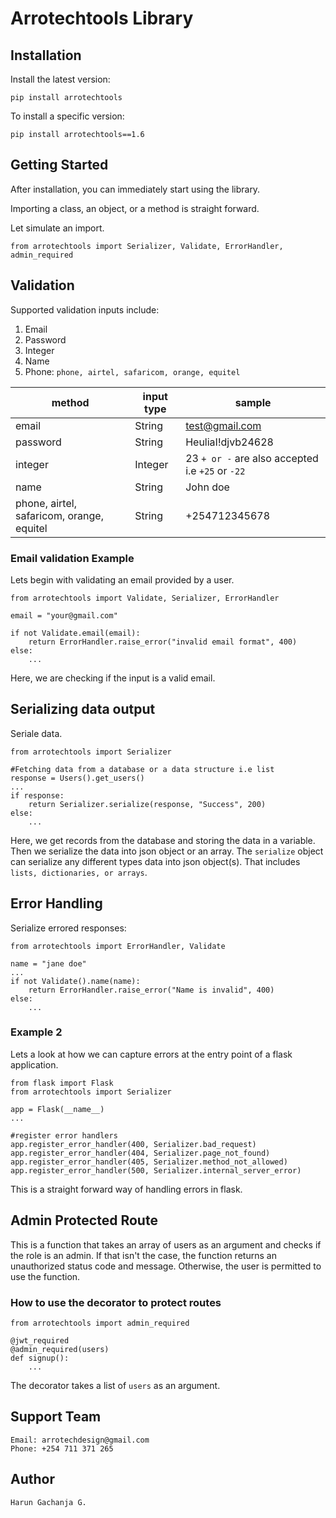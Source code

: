 # Arrotechtools Library

## Installation

Install the latest version:

    pip install arrotechtools

To install a specific version:

    pip install arrotechtools==1.6

## Getting Started

After installation, you can immediately start using the library.

Importing a class, an object, or a method is straight forward.

Let simulate an import.

    from arrotechtools import Serializer, Validate, ErrorHandler, admin_required

## Validation

Supported validation inputs include:

1. Email
2. Password
3. Integer
4. Name
5. Phone:   `phone, airtel, safaricom, orange, equitel`

| method        | input type | sample |
| --------------|-----------|----------|
| email         | String    | test@gmail.com |
| password      | String    | HeuliaI!djvb24628 |
| integer       | Integer   | 23 `+ or -` are also accepted i.e `+25` or `-22` |
| name          | String    | John doe |
| phone, airtel, safaricom, orange, equitel | String | +254712345678 |

### Email validation Example

Lets begin with validating an email provided by a user.

    from arrotechtools import Validate, Serializer, ErrorHandler

    email = "your@gmail.com"

    if not Validate.email(email):
        return ErrorHandler.raise_error("invalid email format", 400)
    else:
        ...

Here, we are checking if the input is a valid email.

## Serializing data output

Seriale data.

    from arrotechtools import Serializer

    #Fetching data from a database or a data structure i.e list
    response = Users().get_users()
    ...
    if response:
        return Serializer.serialize(response, "Success", 200)
    else:
        ...

Here, we get records from the database and storing the data in a variable. Then we serialize the data into json object or an array.
The `serialize` object can serialize any different types data into json object(s). That includes `lists, dictionaries, or arrays`.

## Error Handling

Serialize errored responses:

    from arrotechtools import ErrorHandler, Validate

    name = "jane doe"
    ...
    if not Validate().name(name):
        return ErrorHandler.raise_error("Name is invalid", 400)
    else:
        ...

### Example 2

Lets a look at how we can capture errors at the entry point of a flask application.

    from flask import Flask
    from arrotechtools import Serializer

    app = Flask(__name__)
    ...

    #register error handlers
    app.register_error_handler(400, Serializer.bad_request)
    app.register_error_handler(404, Serializer.page_not_found)
    app.register_error_handler(405, Serializer.method_not_allowed)
    app.register_error_handler(500, Serializer.internal_server_error)

This is a straight forward way of handling errors in flask.

## Admin Protected Route

This is a function that takes an array of users as an argument and checks if the role is an admin.
If that isn't the case, the function returns an unauthorized status code and message.
Otherwise, the user is permitted to use the function.

### How to use the decorator to protect routes

    from arrotechtools import admin_required

    @jwt_required
    @admin_required(users)
    def signup():
        ...

The decorator takes a list of `users` as an argument.

## Support Team

    Email: arrotechdesign@gmail.com
    Phone: +254 711 371 265

## Author

    Harun Gachanja G.
